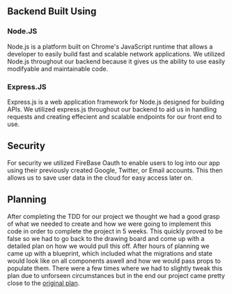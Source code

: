 

## Backend Built Using

### Node.JS

Node.js is a platform built on Chrome's JavaScript runtime that allows a developer to easily build fast and scalable network applications. We utilized Node.js throughout our backend because it gives us the ability to use easily modifyable and maintainable code.

### Express.JS

Express.js is a web application framework for Node.js designed for building APIs. We utilized express.js throughout our backend to aid us in handling requests and creating effecient and scalable endpoints for our front end to use.



## Security 

For security we utilized FireBase Oauth to enable users to log into our app using their previously created Google, Twitter, or Email accounts. This then allows us to save user data in the cloud for easy access later on.



## Planning

After completing the TDD for our project we thought we had a good grasp of what we needed to create and how we were going to implement this code in order to complete the project in 5 weeks. This quickly proved to be false so we had to go back to the drawing board and come up with a detailed plan on how we would pull this off. After hours of planning we came up with a blueprint, which included what the migrations and state would look like on all components aswell and how we would pass props to populate them. There were a few times where we had to slightly tweak this plan due to unforseen circumstances but in the end our project came pretty close to the [original plan](https://github.com/labs12-call-complain/labs-call-back-BE/blob/master/README.md).